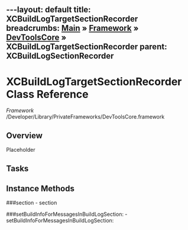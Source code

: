 ---layout: default
title: XCBuildLogTargetSectionRecorder
breadcrumbs: <a href="/index.html">Main</a> &raquo; <a href="/Frameworks.html">Framework</a> &raquo; <a href="/Frameworks/DevToolsCore.html">DevToolsCore</a> &raquo; XCBuildLogTargetSectionRecorder
parent: XCBuildLogSectionRecorder 
---
# XCBuildLogTargetSectionRecorder Class Reference

*Framework* /Developer/Library/PrivateFrameworks/DevToolsCore.framework

## Overview

Placeholder

## Tasks

## Instance Methods

<a name="-section"></a>
###section
    - section

<a name="-setBuildInfoForMessagesInBuildLogSection:"></a>
###setBuildInfoForMessagesInBuildLogSection:
    - setBuildInfoForMessagesInBuildLogSection:


